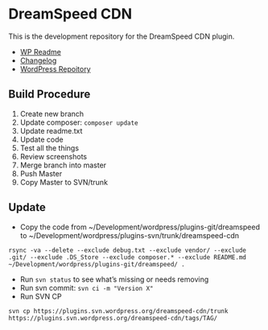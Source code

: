 DreamSpeed CDN
==========

This is the development repository for the DreamSpeed CDN plugin.

* [WP Readme](readme.txt)
* [Changelog](changelog.txt)
* [WordPress Repoitory](https://wordpress.org/plugins/dreamspeed-cdn/)

## Build Procedure

1. Create new branch
2. Update composer: `composer update`
3. Update readme.txt
4. Update code
5. Test all the things
6. Review screenshots
7. Merge branch into master
8. Push Master
9. Copy Master to SVN/trunk



## Update

* Copy the code from ~/Development/wordpress/plugins-git/dreamspeed to ~/Development/wordpress/plugins-svn/trunk/dreamspeed-cdn

```
rsync -va --delete --exclude debug.txt --exclude vendor/ --exclude .git/ --exclude .DS_Store --exclude composer.* --exclude README.md ~/Development/wordpress/plugins-git/dreamspeed/ .
```

* Run `svn status` to see what’s missing or needs removing
* Run svn commit: `svn ci -m "Version X"`
* Run SVN CP

```
svn cp https://plugins.svn.wordpress.org/dreamspeed-cdn/trunk https://plugins.svn.wordpress.org/dreamspeed-cdn/tags/TAG/
```